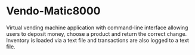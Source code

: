# Vendo-Matic8000

Virtual vending machine application with command-line interface allowing users to deposit money, choose a product and return the correct change. Inventory is loaded via a text file and transactions are also logged to a text file.
